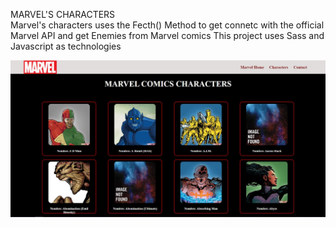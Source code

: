 MARVEL'S CHARACTERS  
Marvel's characters uses the Fecth() Method to get connetc with the official Marvel API and get Enemies from Marvel comics
This project uses Sass and Javascript as technologies


![Marvel's Enemies](https://github.com/ciscojuan/marvel-characters/blob/main/assets/images/github-portrait.jpg?raw=true")
